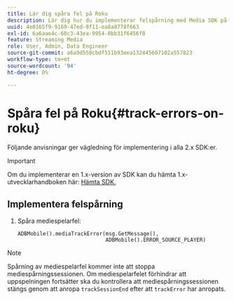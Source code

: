 ```yaml
---
title: Lär dig spåra fel på Roku
description: Lär dig hur du implementerar felspårning med Media SDK på Roku.
uuid: 4e0165f9-9169-47ed-9f11-ea8a8778f663
exl-id: 6a6aae4c-60c3-43ea-9954-0bb31f6456f8
feature: Streaming Media
role: User, Admin, Data Engineer
source-git-commit: a6a9d550cbdf511b93eea132445607102a557823
workflow-type: tm+mt
source-wordcount: '94'
ht-degree: 0%

---
```


# Spåra fel på Roku{#track-errors-on-roku}

Följande anvisningar ger vägledning för implementering i alla 2.x SDK:er.

>[!IMPORTANT]
>
> Om du implementerar en 1.x-version av SDK kan du hämta 1.x-utvecklarhandboken här: [Hämta SDK.](/help/getting-started/download-sdks.md)

## Implementera felspårning

1. Spåra mediespelarfel:

   ```
   ADBMobile().mediaTrackError(msg.GetMessage(),
                               ADBMobile().ERROR_SOURCE_PLAYER)
   ```

>[!NOTE]
>
>Spårning av mediespelarfel kommer inte att stoppa mediespårningssessionen. Om mediespelarfelet förhindrar att uppspelningen fortsätter ska du kontrollera att mediespårningssessionen stängs genom att anropa `trackSessionEnd` efter att `trackError` har anropats.
